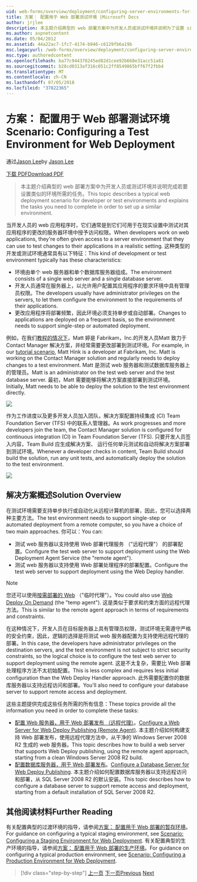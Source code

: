 ```yaml
---
uid: web-forms/overview/deployment/configuring-server-environments-for-web-deployment/scenario-configuring-a-test-environment-for-web-deployment
title: 方案： 配置用于 Web 部署测试环境 |Microsoft Docs
author: jrjlee
description: 本主题介绍典型的 web 部署方案中为开发人员或测试环境并说明为了设置 si 完成所需的任务...
ms.author: aspnetcontent
ms.date: 05/04/2012
ms.assetid: 44a22ac7-1fc7-4174-b946-c6129fb6a19b
msc.legacyurl: /web-forms/overview/deployment/configuring-server-environments-for-web-deployment/scenario-configuring-a-test-environment-for-web-deployment
msc.type: authoredcontent
ms.openlocfilehash: ba77c944378245ed82d1cee92b668e31acc51a81
ms.sourcegitcommit: b28cd0313af316c051c2ff8549865bff67f2fbb4
ms.translationtype: MT
ms.contentlocale: zh-CN
ms.lasthandoff: 07/05/2018
ms.locfileid: "37822365"
---
```

<a name="scenario-configuring-a-test-environment-for-web-deployment"></a><span data-ttu-id="18b70-103">方案： 配置用于 Web 部署测试环境</span><span class="sxs-lookup"><span data-stu-id="18b70-103">Scenario: Configuring a Test Environment for Web Deployment</span></span>
====================
<span data-ttu-id="18b70-104">通过[Jason Lee](https://github.com/jrjlee)</span><span class="sxs-lookup"><span data-stu-id="18b70-104">by [Jason Lee](https://github.com/jrjlee)</span></span>

[<span data-ttu-id="18b70-105">下载 PDF</span><span class="sxs-lookup"><span data-stu-id="18b70-105">Download PDF</span></span>](https://msdnshared.blob.core.windows.net/media/MSDNBlogsFS/prod.evol.blogs.msdn.com/CommunityServer.Blogs.Components.WeblogFiles/00/00/00/63/56/8130.DeployingWebAppsInEnterpriseScenarios.pdf)

> <span data-ttu-id="18b70-106">本主题介绍典型的 web 部署方案中为开发人员或测试环境并说明完成若要设置类似的环境所需的任务。</span><span class="sxs-lookup"><span data-stu-id="18b70-106">This topic describes a typical web deployment scenario for developer or test environments and explains the tasks you need to complete in order to set up a similar environment.</span></span>


<span data-ttu-id="18b70-107">当开发人员的 web 应用程序时，它们通常是到它们可用于在现实设置中测试对其应用程序的更改的服务器环境中授予访问权限。</span><span class="sxs-lookup"><span data-stu-id="18b70-107">When developers work on web applications, they're often given access to a server environment that they can use to test changes to their applications in a realistic setting.</span></span> <span data-ttu-id="18b70-108">这种类型的开发或测试环境通常具有以下特征：</span><span class="sxs-lookup"><span data-stu-id="18b70-108">This kind of development or test environment typically has these characteristics:</span></span>

- <span data-ttu-id="18b70-109">环境由单个 web 服务器和单个数据库服务器组成。</span><span class="sxs-lookup"><span data-stu-id="18b70-109">The environment consists of a single web server and a single database server.</span></span>
- <span data-ttu-id="18b70-110">开发人员通常在服务器上，以允许用户配置其应用程序的要求环境中具有管理员权限。</span><span class="sxs-lookup"><span data-stu-id="18b70-110">The developers usually have administrator privileges on the servers, to let them configure the environment to the requirements of their applications.</span></span>
- <span data-ttu-id="18b70-111">更改应用程序将部署频繁，因此环境必须支持单步或自动部署。</span><span class="sxs-lookup"><span data-stu-id="18b70-111">Changes to applications are deployed on a frequent basis, so the environment needs to support single-step or automated deployment.</span></span>

<span data-ttu-id="18b70-112">例如，在我们[教程的情况下](../deploying-web-applications-in-enterprise-scenarios/enterprise-web-deployment-scenario-overview.md)，Matt 婷是 Fabrikam，Inc.的开发人员Matt 致力于 Contact Manager 解决方案，并经常需要更改部署到测试环境。</span><span class="sxs-lookup"><span data-stu-id="18b70-112">For example, in our [tutorial scenario](../deploying-web-applications-in-enterprise-scenarios/enterprise-web-deployment-scenario-overview.md), Matt Hink is a developer at Fabrikam, Inc. Matt is working on the Contact Manager solution and regularly needs to deploy changes to a test environment.</span></span> <span data-ttu-id="18b70-113">Matt 是测试 web 服务器和测试数据库服务器上的管理员。</span><span class="sxs-lookup"><span data-stu-id="18b70-113">Matt is an administrator on the test web server and the test database server.</span></span> <span data-ttu-id="18b70-114">最初，Matt 需要能够将解决方案直接部署到测试环境。</span><span class="sxs-lookup"><span data-stu-id="18b70-114">Initially, Matt needs to be able to deploy the solution to the test environment directly.</span></span>

![](scenario-configuring-a-test-environment-for-web-deployment/_static/image1.png)

<span data-ttu-id="18b70-115">作为工作进度以及更多开发人员加入团队，解决方案配置持续集成 (CI) Team Foundation Server (TFS) 中的联系人管理器。</span><span class="sxs-lookup"><span data-stu-id="18b70-115">As work progresses and more developers join the team, the Contact Manager solution is configured for continuous integration (CI) in Team Foundation Server (TFS).</span></span> <span data-ttu-id="18b70-116">只要开发人员签入内容，Team Build 应生成解决方案、 运行任何单元测试和自动将解决方案部署到测试环境。</span><span class="sxs-lookup"><span data-stu-id="18b70-116">Whenever a developer checks in content, Team Build should build the solution, run any unit tests, and automatically deploy the solution to the test environment.</span></span>

![](scenario-configuring-a-test-environment-for-web-deployment/_static/image2.png)

## <a name="solution-overview"></a><span data-ttu-id="18b70-117">解决方案概述</span><span class="sxs-lookup"><span data-stu-id="18b70-117">Solution Overview</span></span>

<span data-ttu-id="18b70-118">在测试环境需要支持单步执行或自动化从远程计算机的部署，因此，您可以选择两种主要方法。</span><span class="sxs-lookup"><span data-stu-id="18b70-118">The test environment needs to support single-step or automated deployment from a remote computer, so you have a choice of two main approaches.</span></span> <span data-ttu-id="18b70-119">你可以：</span><span class="sxs-lookup"><span data-stu-id="18b70-119">You can:</span></span>

- <span data-ttu-id="18b70-120">测试 web 服务器以支持使用 Web 部署代理服务 （"远程代理"） 的部署配置。</span><span class="sxs-lookup"><span data-stu-id="18b70-120">Configure the test web server to support deployment using the Web Deployment Agent Service (the "remote agent").</span></span>
- <span data-ttu-id="18b70-121">测试 web 服务器以支持使用 Web 部署处理程序的部署配置。</span><span class="sxs-lookup"><span data-stu-id="18b70-121">Configure the test web server to support deployment using the Web Deploy handler.</span></span>

> [!NOTE]
> <span data-ttu-id="18b70-122">您还可以使用[按需部署的 Web](https://technet.microsoft.com/library/ee517345(WS.10).aspx) （"临时代理"）。</span><span class="sxs-lookup"><span data-stu-id="18b70-122">You could also use [Web Deploy On Demand](https://technet.microsoft.com/library/ee517345(WS.10).aspx) (the "temp agent").</span></span> <span data-ttu-id="18b70-123">这是类似于要求和约束方面的远程代理方法。</span><span class="sxs-lookup"><span data-stu-id="18b70-123">This is similar to the remote agent approach in terms of requirements and constraints.</span></span>


<span data-ttu-id="18b70-124">在这种情况下，开发人员在目标服务器上具有管理员权限，测试环境无需遵守严格的安全约束，因此，逻辑的选择是将测试 web 服务器配置为支持使用远程代理的部署。</span><span class="sxs-lookup"><span data-stu-id="18b70-124">In this case, the developers have administrator privileges on the destination servers, and the test environment is not subject to strict security constraints, so the logical choice is to configure the test web server to support deployment using the remote agent.</span></span> <span data-ttu-id="18b70-125">这是不太复杂，需要比 Web 部署处理程序方法不太初始配置。</span><span class="sxs-lookup"><span data-stu-id="18b70-125">This is less complex and requires less initial configuration than the Web Deploy Handler approach.</span></span> <span data-ttu-id="18b70-126">此外需要配置你的数据库服务器以支持远程访问和部署。</span><span class="sxs-lookup"><span data-stu-id="18b70-126">You'll also need to configure your database server to support remote access and deployment.</span></span>

<span data-ttu-id="18b70-127">这些主题提供完成这些任务所需的所有信息：</span><span class="sxs-lookup"><span data-stu-id="18b70-127">These topics provide all the information you need in order to complete these tasks:</span></span>

- <span data-ttu-id="18b70-128">[配置 Web 服务器，用于 Web 部署发布 （远程代理）](configuring-a-web-server-for-web-deploy-publishing-remote-agent.md)。</span><span class="sxs-lookup"><span data-stu-id="18b70-128">[Configure a Web Server for Web Deploy Publishing (Remote Agent)](configuring-a-web-server-for-web-deploy-publishing-remote-agent.md).</span></span> <span data-ttu-id="18b70-129">本主题介绍如何构建支持 Web 部署发布，使用远程代理方法中，从干净的 Windows Server 2008 R2 生成的 web 服务器。</span><span class="sxs-lookup"><span data-stu-id="18b70-129">This topic describes how to build a web server that supports Web Deploy publishing, using the remote agent approach, starting from a clean Windows Server 2008 R2 build.</span></span>
- <span data-ttu-id="18b70-130">[配置数据库服务器，用于 Web 部署发布](configuring-a-database-server-for-web-deploy-publishing.md)。</span><span class="sxs-lookup"><span data-stu-id="18b70-130">[Configure a Database Server for Web Deploy Publishing](configuring-a-database-server-for-web-deploy-publishing.md).</span></span> <span data-ttu-id="18b70-131">本主题介绍如何配置数据库服务器以支持远程访问和部署，从 SQL Server 2008 R2 的默认安装。</span><span class="sxs-lookup"><span data-stu-id="18b70-131">This topic describes how to configure a database server to support remote access and deployment, starting from a default installation of SQL Server 2008 R2.</span></span>

## <a name="further-reading"></a><span data-ttu-id="18b70-132">其他阅读材料</span><span class="sxs-lookup"><span data-stu-id="18b70-132">Further Reading</span></span>

<span data-ttu-id="18b70-133">有关配置典型的过渡环境的指导，请参阅[方案： 配置用于 Web 部署的暂存环境](scenario-configuring-a-staging-environment-for-web-deployment.md)。</span><span class="sxs-lookup"><span data-stu-id="18b70-133">For guidance on configuring a typical staging environment, see [Scenario: Configuring a Staging Environment for Web Deployment](scenario-configuring-a-staging-environment-for-web-deployment.md).</span></span> <span data-ttu-id="18b70-134">有关配置典型的生产环境的指导，请参阅[方案： 配置用于 Web 部署的生产环境](scenario-configuring-a-production-environment-for-web-deployment.md)。</span><span class="sxs-lookup"><span data-stu-id="18b70-134">For guidance on configuring a typical production environment, see [Scenario: Configuring a Production Environment for Web Deployment](scenario-configuring-a-production-environment-for-web-deployment.md).</span></span>

> [!div class="step-by-step"]
> <span data-ttu-id="18b70-135">[上一页](choosing-the-right-approach-to-web-deployment.md)
> [下一页](scenario-configuring-a-staging-environment-for-web-deployment.md)</span><span class="sxs-lookup"><span data-stu-id="18b70-135">[Previous](choosing-the-right-approach-to-web-deployment.md)
[Next](scenario-configuring-a-staging-environment-for-web-deployment.md)</span></span>
